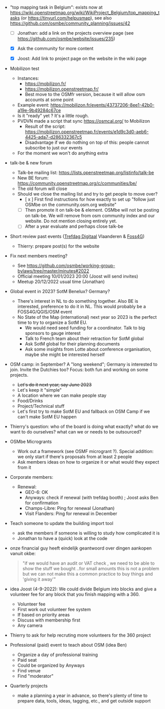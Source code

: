* "top mapping task in Belgium": exists now at https://wiki.openstreetmap.org/wiki/WikiProject_Belgium/top_mapping_tasks (or https://tinyurl.com/helpusmap), see also https://github.com/osmbe/community_planning/issues/42
  - [ ] Jonathan: add a link on the projects overview page (see https://github.com/osmbe/website/issues/235)
  - [x] Ask the community for more content
  - [x] Joost: Add link to project page on the website in the wiki page


* Mobilizon test
    * Instances: 
        * https://mobilizon.fr/
        * https://mobilizon.openstreetmap.fr/
        * Best move to the OSMfr version, because it will allow osm accounts at some point
    * Example event: https://mobilizon.fr/events/43737206-8ee1-42b0-a19e-9b49284c67ce
    * Is it "ready" yet ? It's a little rough.
    * PVDVN made a script that sync https://osmcal.org/ to Mobilizon
        * Result of the script: https://mobilizon.openstreetmap.fr/events/e1d9c3d0-aeb6-4425-ada7-d286332367c5
        * Disadvantage if we do nothing on top of this: people cannot subscribe to just our events
    * For the moment we won't do anything extra

* talk-be & new forum
    * Talk-be mailing list: https://lists.openstreetmap.org/listinfo/talk-be
    * New BE forum: https://community.openstreetmap.org/c/communities/be/
    * The old forum will close
    * Should we close the mailing list and try to get people to move over?
      - [ x ] First find instructions for how exactly to set up "follow just OSMbe on the community.osm.org website"
      - [ ] Then promote it on talk-be & element. OSMbe will not be posting on talk-be. We will remove from osm community index and our website. Do not mention closing entirely yet.
      - [ ] After a year evaluate and perhaps close talk-be

* Short review past events ([Trefdag Digitaal](https://hackmd.io/_zXEeOfsTfSE7dB5g_3UpQ) Vlaanderen & [Foss4G](https://hackmd.io/KujQByTCQs6Mn7BKuLOcIQ#))
    * Thierry: prepare post(s) for the website

* Fix next members meeting?
    * See https://github.com/osmbe/working-group-bylaws/tree/master/minutes#2022
    * Official meeting 10/01/2023 20:00 (Joost will send invites)
    * Meetup 20/12/2022 usual time (Jonathan)

* Global event in 2023? SotM Benelux? Germany?
    * There's interest in NL to do something together. Also BE is interested, preference to do it in NL. This would probably be a FOSS4G/QGIS/OSM event
    * No State of the Map (international) next year so 2023 is the perfect time to try to organize a SotM EU.
        * We would need seed funding for a coordinator. Talk to big sponsors to gauge interest
        * Talk to French team about their retraction for SotM global
        * Ask SotM global for their planning documents
        * Ask some insights from Lotte about conference organisation, maybe she might be interested herself


* OSM camp: in September? A "long weekend"; Germany is interested to join. Invite the Dutchies too? Focus: both fun and working on some projects.
    * ~~Let's do it next year, say June 2023~~ 
    * Let's keep it "simple"
    * A location where we can make people stay
    * Food/Drinks
    * Project/Technical stuff
    * Let's first try to make SotM EU and fallback on OSM Camp if we can't    make SotM EU happen

* Thierry's question: who of the board is doing what exactly? what do we want to do ourselves? what can we or needs to be outsourced?

* OSMbe Microgrants
    * Work out a framework (see OSMF microgrant ?). Special addition: we only start if there's proposals from at least 2 people
    * Ask members ideas on how to organize it or what would they expect from it

* Corporate members:
    * Renewal:
        * GEO-6: OK
        * Anyways: check if renewal (with trefdag booth) ; Joost asks Ben for confirmation
        * Champs-Libre: Ping for renewal (Jonathan) 
        * Visit Flanders: Ping for renewal in December

* Teach someone to update the building import tool
    * ask the members if someone is willing to study how complicated it is
    * Jonathan to have a (quick) look at the code

* onze financial guy heeft eindelijk geantwoord over dingen aankopen vanuit okbe:
  > "if we would have an audit or VAT check , we need to be able to show the stuff we bought ..for small amounts this is not a problem but we can not make this a common practice to buy things and 'giving it away'"

* idea Joost (4-9-2022): We could divide Belgium into blocks and give a volunteer fee for any block that you finish mapping with a 360.
    * Volunteer fee
    * First work out volunteer fee system
    * If based on priority areas
    * Discuss with membership first
    * Any camera

* Thierry to ask for help recruting more volunteers for the 360 project

* Professional (paid) event to teach about OSM (idea Ben)
    * Organize a day of professional training
    * Paid seat
    * Could be organized by Anyways
    * Find venue
    * Find "moderator"

* Quarterly projects
    * make a planning a year in advance, so there's plenty of time to prepare data, tools, ideas, tagging, etc., and get outside support
